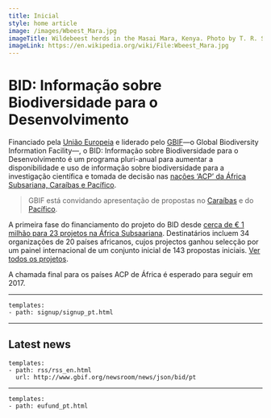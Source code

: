 ```yaml
---
title: Inicial
style: home article
image: /images/Wbeest_Mara.jpg
imageTitle: Wildebeest herds in the Masai Mara, Kenya. Photo by T. R. Shankar Raman. CC BY 3.0.
imageLink: https://en.wikipedia.org/wiki/File:Wbeest_Mara.jpg
---
```

BID: Informação sobre Biodiversidade para o Desenvolvimento
===================

Financiado pela [União Europeia](http://europa.eu) e liderado pelo [GBIF](http://gbif.org)—o Global Biodiversity Information Facility—, o BID: Informação sobre Biodiversidade para o Desenvolvimento é um programa pluri-anual para aumentar a disponibilidade e uso de informação sobre biodiversidade para a investigação científica e tomada de decisão nas [nações ‘ACP’ da África Subsariana, Caraíbas e Pacífico](http://www.acp.int/content/secretariat-acp).

> GBIF está convidando apresentação de propostas no [Caraíbas](/calls/caribbean-2016/introduction) e do [Pacífico](/calls/caribbean-2016/introduction).

A primeira fase do financiamento do projeto do BID desde [cerca de € 1 milhão para 23 projetos na África Subsaariana](http://www.gbif.org/newsroom/news/first-bid-grants-for-africa). Destinatários incluem 34 organizações de 20 países africanos, cujos projectos ganhou selecção por um painel internacional de um conjunto inicial de 143 propostas iniciais. [Ver todos os projetos](http://www.gbif.org/programme/bid/all-projects).

A chamada final para os países ACP de África é esperado para seguir em 2017.

-----------------

```styledYaml
templates:
- path: signup/signup_pt.html
```


-----------------

Latest news
-------------------

```styledYaml
templates:
- path: rss/rss_en.html
  url: http://www.gbif.org/newsroom/news/json/bid/pt
```

-------


```styledYaml
templates:
- path: eufund_pt.html
```
